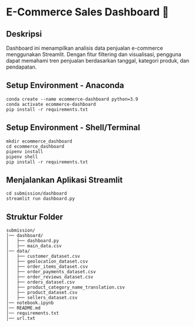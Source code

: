 # E-Commerce Sales Dashboard 🚀

## Deskripsi
Dashboard ini menampilkan analisis data penjualan e-commerce menggunakan Streamlit. Dengan fitur filtering dan visualisasi, pengguna dapat memahami tren penjualan berdasarkan tanggal, kategori produk, dan pendapatan.

## Setup Environment - Anaconda
```
conda create --name ecommerce-dashboard python=3.9
conda activate ecommerce-dashboard
pip install -r requirements.txt
```

## Setup Environment - Shell/Terminal
```
mkdir ecommerce_dashboard
cd ecommerce_dashboard
pipenv install
pipenv shell
pip install -r requirements.txt
```

## Menjalankan Aplikasi Streamlit
```
cd submission/dashboard
streamlit run dashboard.py
```

## Struktur Folder
```
submission/
│── dashboard/
│   ├── dashboard.py
│   ├── main_data.csv
│── data/
│   ├── customer_dataset.csv
│   ├── geolocation_dataset.csv
│   ├── order_items_dataset.csv
│   ├── order_payments_dataset.csv
│   ├── order_reviews_dataset.csv
│   ├── orders_dataset.csv
│   ├── product_category_name_translation.csv
│   ├── product_dataset.csv
│   ├── sellers_dataset.csv
│── notebook.ipynb
│── README.md
│── requirements.txt
│── url.txt
```

